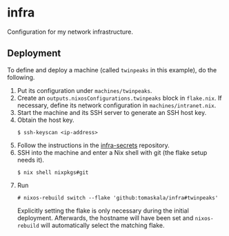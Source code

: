 # infra

Configuration for my network infrastructure.

## Deployment

To define and deploy a machine (called `twinpeaks` in this example), do the 
following.

1. Put its configuration under `machines/twinpeaks`.
2. Create an `outputs.nixosConfigurations.twinpeaks` block in `flake.nix`. If 
   necessary, define its network configuration in `machines/intranet.nix`.
3. Start the machine and its SSH server to generate an SSH host key.
4. Obtain the host key.
   ```
   $ ssh-keyscan <ip-address>
   ```
5. Follow the instructions in the 
   [infra-secrets](https://github.com/tomaskala/infra-secrets) repository.
6. SSH into the machine and enter a Nix shell with git (the flake setup needs 
   it).
   ```
   $ nix shell nixpkgs#git
   ```
7. Run
   ```
   # nixos-rebuild switch --flake 'github:tomaskala/infra#twinpeaks'
   ```
   Explicitly setting the flake is only necessary during the initial 
   deployment. Afterwards, the hostname will have been set and `nixos-rebuild` 
   will automatically select the matching flake.
